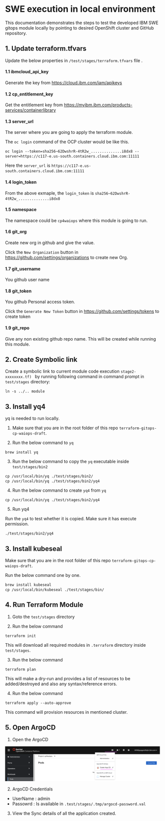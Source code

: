 # SWE execution in local environment

This documentation demonstrates the steps to test the developed IBM SWE gitops module locally by pointing to desired OpenShift cluster and GitHub repository.

## 1. Update terraform.tfvars

Update the below properties in `/test/stages/terraform.tfvars` file .

#### 1.1 ibmcloud_api_key

Generate the key from  https://cloud.ibm.com/iam/apikeys

#### 1.2 cp_entitlement_key

Get the entitlement key from  https://myibm.ibm.com/products-services/containerlibrary

#### 1.3 server_url

The server where you are going to apply the terraform module.

The `oc login` command of the OCP cluster would be like this.

```
oc login --token=sha256~62DwshrR-4tR2w_..............i8dx8 --server=https://c117-e.us-south.containers.cloud.ibm.com:11111
```
Here the `server_url` is `https://c117-e.us-south.containers.cloud.ibm.com:11111`

#### 1.4 login_token

From the above exmaple, the `login_token` is `sha256~62DwshrR-4tR2w_..............i8dx8`

#### 1.5 namespace

The namespace could be `cp4waiops` where this module is going to run.

#### 1.6 git_org

Create new org in github and give the value. 

Click the `New Organization` button in https://github.com/settings/organizations  to create new Org.

#### 1.7 git_username

You github user name

#### 1.8 git_token

You github Personal access token.

Click the `Generate New Token` button in https://github.com/settings/tokens to create token

#### 1.9 git_repo

Give any non existing github repo name. This will be created while running this module.

## 2. Create Symbolic link

Create a symbolic link to current module code execution `stage2-xxxxxxxx.tf) `  by running following command in command prompt in `test/stages` directory:

```
ln -s ../.. module
```

## 3. Install yq4

yq is needed to run locally.

1. Make sure that you are in the root folder of this repo `terraform-gitops-cp-waiops-draft`. 

2. Run the below command to `yq`

```
brew install yq 
```

3. Run the below command to copy the `yq` executable inside `test/stages/bin2`

```
cp /usr/local/bin/yq ./test/stages/bin2/
cp /usr/local/bin/yq ./test/stages/bin2/yq4
```

4. Run the below command to create `yq4` from `yq`

```
cp /usr/local/bin/yq ./test/stages/bin2/yq4
```

5. Run yq4

Run the `yq4` to test whether it is copied. Make sure it has execute permission.

```
./test/stages/bin2/yq4
```

## 3. Install kubeseal

Make sure that you are in the root folder of this repo `terraform-gitops-cp-waiops-draft`. 

Run the below command one by one.

```
brew install kubeseal
cp /usr/local/bin/kubeseal ./test/stages/bin/
```

## 4. Run Terraform Module

1. Goto the `test/stages` directory

2. Run the below command

```
terraform init
```
This will download all required modules in `.terraform` directory inside `test/stages`.

3. Run the below command

```
terraform plan
```
This will make a dry-run and provides a list of resources to be added/destroyed and also any syntax/reference errors.

4. Run the below command

```
terraform apply --auto-approve
```
This command will provision resources in mentioned cluster.


## 5. Open ArgoCD

1. Open the ArgoCD

<img src="images/argo-menu.png">

2. ArgoCD Credentials

- UserName : admin
- Passowrd : Is available in  `.test/stages/.tmp/argocd-password.val`

3. View the Sync details of all the application created.

